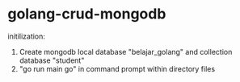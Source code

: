 # golang-crud-mongodb
initilization: 
1. Create mongodb local database "belajar_golang" and collection database "student"
2. "go run main go" in command prompt within directory files

